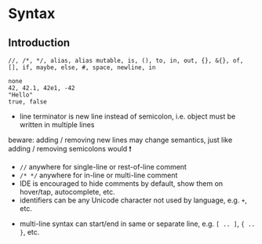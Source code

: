 # Syntax



## Introduction

```
//, /*, */, alias, alias mutable, is, (), to, in, out, {}, &{}, of, [], if, maybe, else, #, space, newline, in
```

```
none
42, 42.1, 42e1, -42
"Hello"
true, false
```

- line terminator is new line instead of semicolon, i.e. object must be written in multiple lines
<!-- todo: where allows line breaks and where not?
what if a line gets long? Just let editor wrap lines? -->
beware: adding / removing new lines may change semantics, just like adding / removing semicolons would ❗️
- `//` anywhere for single-line or rest-of-line comment
- `/* */` anywhere for in-line or multi-line comment
- IDE is encouraged to hide comments by default, show them on hover/tap, autocomplete, etc.
- identifiers can be any Unicode character not used by language, e.g. `+`, etc.
<!-- todo: what about space, tab, etc? What are undesired Unicode characters?
needs to use snake_Case?
-->
- multi-line syntax can start/end in same or separate line, e.g. `[ .. ]`, `{ .. }`, etc.